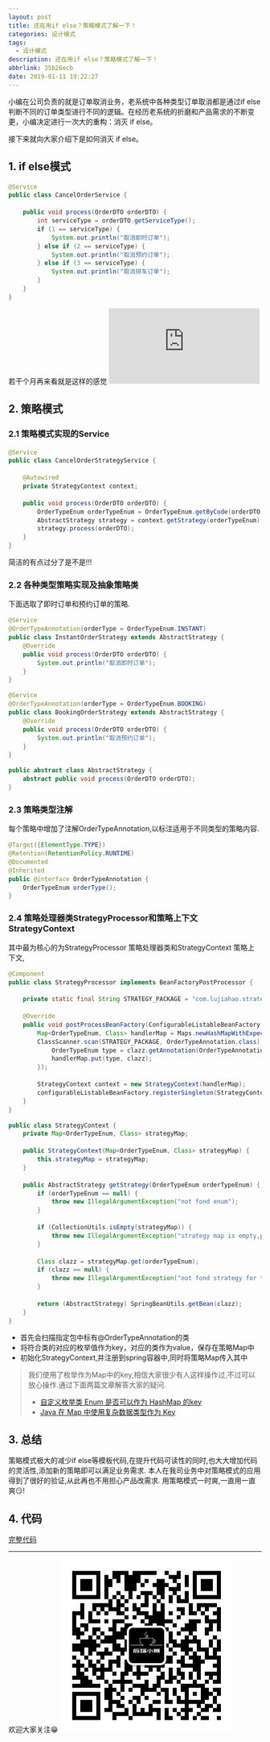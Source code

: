 ```yaml
---
layout: post
title: 还在用if else？策略模式了解一下！
categories: 设计模式
tags:
  - 设计模式
description: 还在用if else？策略模式了解一下！
abbrlink: 35b26ecb
date: 2019-01-11 19:22:27
---
```


小编在公司负责的就是订单取消业务，老系统中各种类型订单取消都是通过if else 判断不同的订单类型进行不同的逻辑。在经历老系统的折磨和产品需求的不断变更，小编决定进行一次大的重构：消灭 if else。

接下来就向大家介绍下是如何消灭 if else。
## 1. if else模式
```java
@Service
public class CancelOrderService {

    public void process(OrderDTO orderDTO) {
        int serviceType = orderDTO.getServiceType();
        if (1 == serviceType) {
            System.out.println("取消即时订单");
        } else if (2 == serviceType) {
            System.out.println("取消预约订单");
        } else if (3 == serviceType) {
            System.out.println("取消拼车订单");
        }
    }
}
```
若干个月再来看就是这样的感觉
![](http://i1.go2yd.com/image.php?url=0KDCiIBwkf)

## 2. 策略模式
### 2.1 策略模式实现的Service
```java
@Service
public class CancelOrderStrategyService {

    @Autowired
    private StrategyContext context;

    public void process(OrderDTO orderDTO) {
        OrderTypeEnum orderTypeEnum = OrderTypeEnum.getByCode(orderDTO.getServiceType());
        AbstractStrategy strategy = context.getStrategy(orderTypeEnum);
        strategy.process(orderDTO);
    }
}
```
简洁的有点过分了是不是!!!

### 2.2 各种类型策略实现及抽象策略类
下面选取了即时订单和预约订单的策略.
```java
@Service
@OrderTypeAnnotation(orderType = OrderTypeEnum.INSTANT)
public class InstantOrderStrategy extends AbstractStrategy {
    @Override
    public void process(OrderDTO orderDTO) {
        System.out.println("取消即时订单");
    }
}
```
```java
@Service
@OrderTypeAnnotation(orderType = OrderTypeEnum.BOOKING)
public class BookingOrderStrategy extends AbstractStrategy {
    @Override
    public void process(OrderDTO orderDTO) {
        System.out.println("取消预约订单");
    }
}
```
```java
public abstract class AbstractStrategy {
    abstract public void process(OrderDTO orderDTO);
}
```
### 2.3 策略类型注解
每个策略中增加了注解OrderTypeAnnotation,以标注适用于不同类型的策略内容.
```java
@Target({ElementType.TYPE})
@Retention(RetentionPolicy.RUNTIME)
@Documented
@Inherited
public @interface OrderTypeAnnotation {
    OrderTypeEnum orderType();
}
```

### 2.4 策略处理器类StrategyProcessor和策略上下文StrategyContext
其中最为核心的为StrategyProcessor 策略处理器类和StrategyContext 策略上下文,

```java
@Component
public class StrategyProcessor implements BeanFactoryPostProcessor {

    private static final String STRATEGY_PACKAGE = "com.lujiahao.strategy";

    @Override
    public void postProcessBeanFactory(ConfigurableListableBeanFactory configurableListableBeanFactory) throws BeansException {
        Map<OrderTypeEnum, Class> handlerMap = Maps.newHashMapWithExpectedSize(3);
        ClassScanner.scan(STRATEGY_PACKAGE, OrderTypeAnnotation.class).forEach(clazz -> {
            OrderTypeEnum type = clazz.getAnnotation(OrderTypeAnnotation.class).orderType();
            handlerMap.put(type, clazz);
        });

        StrategyContext context = new StrategyContext(handlerMap);
        configurableListableBeanFactory.registerSingleton(StrategyContext.class.getName(), context);
    }
}
```
```java
public class StrategyContext {
    private Map<OrderTypeEnum, Class> strategyMap;

    public StrategyContext(Map<OrderTypeEnum, Class> strategyMap) {
        this.strategyMap = strategyMap;
    }

    public AbstractStrategy getStrategy(OrderTypeEnum orderTypeEnum) {
        if (orderTypeEnum == null) {
            throw new IllegalArgumentException("not fond enum");
        }

        if (CollectionUtils.isEmpty(strategyMap)) {
            throw new IllegalArgumentException("strategy map is empty,please check you strategy package path");
        }

        Class clazz = strategyMap.get(orderTypeEnum);
        if (clazz == null) {
            throw new IllegalArgumentException("not fond strategy for type:" + orderTypeEnum.getCode());
        }

        return (AbstractStrategy) SpringBeanUtils.getBean(clazz);
    }
}
```

- 首先会扫描指定包中标有@OrderTypeAnnotation的类
- 将符合类的对应的枚举值作为key，对应的类作为value，保存在策略Map中
- 初始化StrategyContext,并注册到spring容器中,同时将策略Map传入其中

> 我们使用了枚举作为Map中的key,相信大家很少有人这样操作过,不过可以放心操作.通过下面两篇文章解答大家的疑问.
> - [自定义枚举类 Enum 是否可以作为 HashMap 的key](https://blog.csdn.net/dalinsi/article/details/53064843)
> - [Java 在 Map 中使用复杂数据类型作为 Key](https://blog.csdn.net/zhuchunyan_aijia/article/details/81000065)

## 3. 总结
策略模式极大的减少if else等模板代码,在提升代码可读性的同时,也大大增加代码的灵活性,添加新的策略即可以满足业务需求.
本人在我司业务中对策略模式的应用得到了很好的验证,从此再也不用担心产品改需求.
用策略模式一时爽,一直用一直爽😏!

## 4. 代码
[完整代码](https://github.com/lujiahao0708/LearnSeries/tree/master/LearnDesignPattern/src/main/java/com/lujiahao/strategy)

----
欢迎大家关注😁
![](https://raw.githubusercontent.com/lujiahao0708/PicRepo/master/%E5%85%AC%E4%BC%97%E5%8F%B7%E4%BA%8C%E7%BB%B4%E7%A0%81.jpg)

